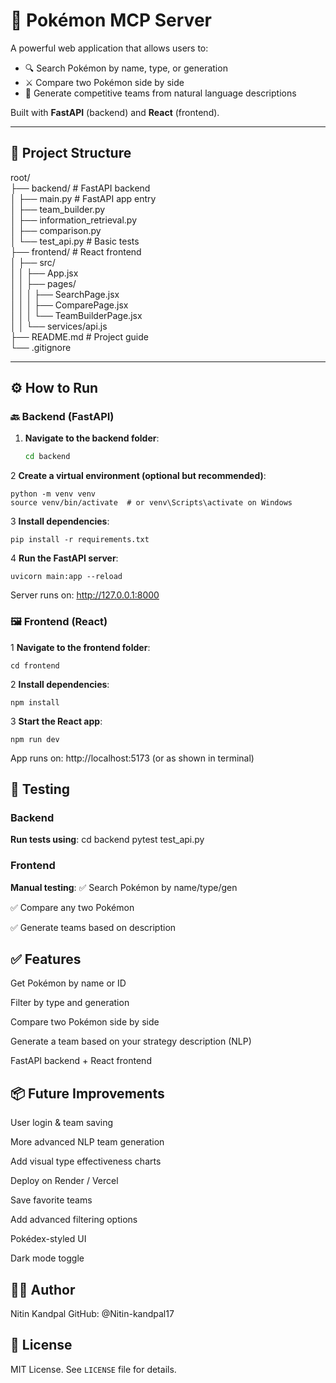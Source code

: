 # 🧠 Pokémon MCP Server

A powerful web application that allows users to:
- 🔍 Search Pokémon by name, type, or generation  
- ⚔️ Compare two Pokémon side by side  
- 🧩 Generate competitive teams from natural language descriptions

Built with **FastAPI** (backend) and **React** (frontend).

---

## 📁 Project Structure
root/                                                                                                         
├── backend/ # FastAPI backend                                                                                                                 
│ ├── main.py # FastAPI app entry                                                                                                                          
│ ├── team_builder.py                                                                                                                                        
│ ├── information_retrieval.py                                                                                                                                  
│ ├── comparison.py                                                                                                                                            
│ └── test_api.py # Basic tests                                                                                                                                
├── frontend/ # React frontend                                                                                                                                       
│ ├── src/                                                                                                                                                          
│ │ ├── App.jsx                                                                                                                                                 
│ │ ├── pages/                                                                                                                                                 
│ │ │ ├── SearchPage.jsx                                                                                                                                             
│ │ │ ├── ComparePage.jsx                                                                                                                                               
│ │ │ └── TeamBuilderPage.jsx                                                                                                                                     
│ │ └── services/api.js                                                                                                                                          
├── README.md # Project guide                                                                                                                                    
└── .gitignore                                                                                                                                                   



---

## ⚙️ How to Run

### 🔙 Backend (FastAPI)

1. **Navigate to the backend folder**:

   ```bash
   cd backend

2 **Create a virtual environment (optional but recommended)**:

    python -m venv venv
    source venv/bin/activate  # or venv\Scripts\activate on Windows

3 **Install dependencies**:

    pip install -r requirements.txt


4 **Run the FastAPI server**:

    uvicorn main:app --reload

Server runs on: http://127.0.0.1:8000


### 🖼 Frontend (React)

1 **Navigate to the frontend folder**:

    cd frontend

2 **Install dependencies**:

    npm install

3 **Start the React app**:

    npm run dev

App runs on: http://localhost:5173 (or as shown in terminal)


## 🧪 Testing

### Backend

**Run tests using**:
cd backend
pytest test_api.py

### Frontend

**Manual testing**:
✅ Search Pokémon by name/type/gen

✅ Compare any two Pokémon

✅ Generate teams based on description



## ✅ Features
Get Pokémon by name or ID

Filter by type and generation

Compare two Pokémon side by side

Generate a team based on your strategy description (NLP)

FastAPI backend + React frontend



## 📦 Future Improvements
User login & team saving

More advanced NLP team generation

Add visual type effectiveness charts

Deploy on Render / Vercel

Save favorite teams

Add advanced filtering options

Pokédex-styled UI

Dark mode toggle

## 🧑‍💻 Author

Nitin Kandpal
GitHub: @Nitin-kandpal17



## 📄 License

MIT License. See `LICENSE` file for details.
